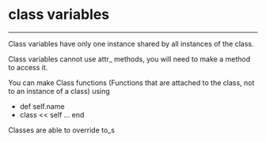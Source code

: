 # class variables

***

Class variables have only one instance shared by all instances of the class.

Class variables cannot use attr_ methods, you will need to make a method to access it.

You can make Class functions (Functions that are attached to the class, not to an instance of a class) using

+ def self.name
+ class << self ... end

Classes are able to override to_s
